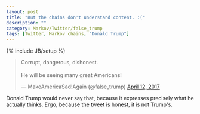 ```yaml
---
layout: post
title: "But the chains don't understand content. :("
description: ""
category: Markov/Twitter/false_trump
tags: [Twitter, Markov chains, "Donald Trump"]
---
```

{% include JB/setup %}

<blockquote class="twitter-tweet" data-lang="en"><p lang="en" dir="ltr">Corrupt, dangerous, dishonest.<br><br>He will be seeing many great Americans!</p>&mdash; MakeAmericaSad!Again (@false_trump) <a href="https://twitter.com/false_trump/status/852016115806896128">April 12, 2017</a></blockquote>
<script async src="//platform.twitter.com/widgets.js" charset="utf-8"></script>

Donald Trump would never say that, because it expresses precisely what he actually thinks. Ergo, because the tweet is honest, it is not Trump's.